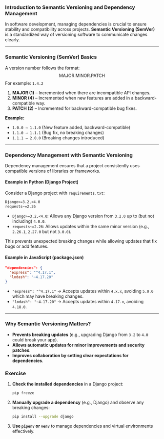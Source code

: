 ### **Introduction to Semantic Versioning and Dependency Management**

In software development, managing dependencies is crucial to ensure stability and compatibility across projects. **Semantic Versioning (SemVer)** is a standardized way of versioning software to communicate changes clearly.

---

### **Semantic Versioning (SemVer) Basics**
A version number follows the format:
$$\text{MAJOR}.\text{MINOR}.\text{PATCH}$$
For example: `1.4.2`

1. **MAJOR (1)** – Incremented when there are incompatible API changes.
2. **MINOR (4)** – Incremented when new features are added in a backward-compatible way.
3. **PATCH (2)** – Incremented for backward-compatible bug fixes.

**Example:**
- `1.0.0 → 1.1.0` (New feature added, backward-compatible)
- `1.1.0 → 1.1.1` (Bug fix, no breaking changes)
- `1.1.1 → 2.0.0` (Breaking changes introduced)

---

### **Dependency Management with Semantic Versioning**
Dependency management ensures that a project consistently uses compatible versions of libraries or frameworks.

#### **Example in Python (Django Project)**
Consider a Django project with `requirements.txt`:
```txt
Django>=3.2,<4.0
requests~=2.26
```
- `Django>=3.2,<4.0`: Allows any Django version from `3.2.0` up to (but not including) `4.0.0`.
- `requests~=2.26`: Allows updates within the same minor version (e.g., `2.26.1`, `2.27.0` but not `3.0.0`).

This prevents unexpected breaking changes while allowing updates that fix bugs or add features.

#### **Example in JavaScript (package.json)**
```json
"dependencies": {
  "express": "^4.17.1",
  "lodash": "~4.17.20"
}
```
- `"express": "^4.17.1"` → Accepts updates within `4.x.x`, avoiding `5.0.0` which may have breaking changes.
- `"lodash": "~4.17.20"` → Accepts updates within `4.17.x`, avoiding `4.18.0`.

---

### **Why Semantic Versioning Matters?**
- **Prevents breaking updates** (e.g., upgrading Django from `3.2` to `4.0` could break your app).
- **Allows automatic updates for minor improvements and security patches**.
- **Improves collaboration by setting clear expectations for dependencies**.

### **Exercise**
1. **Check the installed dependencies** in a Django project:
   ```sh
   pip freeze
   ```
2. **Manually upgrade a dependency** (e.g., Django) and observe any breaking changes:
   ```sh
   pip install --upgrade django
   ```
3. **Use `pipenv` or `venv`** to manage dependencies and virtual environments effectively.
